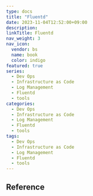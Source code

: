 ```yaml
---
type: docs
title: "Fluentd"
date: 2023-11-04T12:52:00+09:00
description:
linkTitle: Fluentd
nav_weight: 3
nav_icon:
  vendor: bs
  name: book
  color: indigo
featured: true
series:
  - Dev Ops
  - Infrastructure as Code
  - Log Management
  - Fluentd
  - tools
categories:
  - Dev Ops
  - Infrastructure as Code
  - Log Management
  - Fluentd
  - tools
tags:
  - Dev Ops
  - Infrastructure as Code
  - Log Management
  - Fluentd
  - tools
---
```


## Reference
